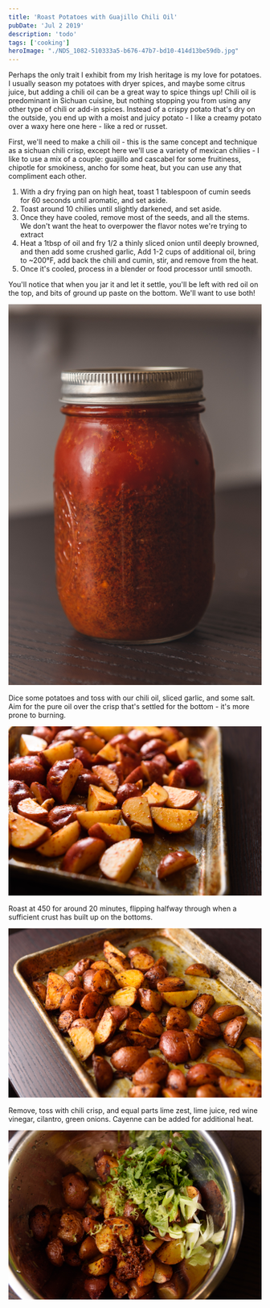 ```yaml
---
title: 'Roast Potatoes with Guajillo Chili Oil'
pubDate: 'Jul 2 2019'
description: 'todo'
tags: ['cooking']
heroImage: "./NDS_1082-510333a5-b676-47b7-bd10-414d13be59db.jpg"
---
```



Perhaps the only trait I exhibit from my Irish heritage is my love for potatoes. I usually season my potatoes with dryer spices, and maybe some citrus juice, but adding a chili oil can be a great way to spice things up! Chili oil is predominant in Sichuan cuisine, but nothing stopping you from using any other type of chili or add-in spices. Instead of a crispy potato that's dry on the outside, you end up with a moist and juicy potato - I like a creamy potato over a waxy here one here -  like a red or russet.

First, we'll need to make a chili oil - this is the same concept and technique as a sichuan chili crisp, except here we'll use a variety of mexican chilies - I like to use a mix of a couple: guajillo and cascabel for some fruitiness, chipotle for smokiness, ancho for some heat, but you can use any that compliment each other.

1. With a dry frying pan on high heat, toast 1 tablespoon of cumin seeds for 60 seconds until aromatic, and set aside.
2. Toast around 10 chilies until slightly darkened, and set aside.
3. Once they have cooled, remove most of the seeds, and all the stems. We don't want the heat to overpower the flavor notes we're trying to extract
4. Heat a 1tbsp of oil and fry 1/2 a thinly sliced onion until deeply browned, and then add some crushed garlic, Add 1-2 cups of additional oil, bring to ~200°F, add back the chili and cumin, stir, and remove from the heat.
5. Once it's cooled, process in a blender or food processor until smooth.


You'll notice that when you jar it and let it settle, you'll be left with red oil on the top, and bits of ground up paste on the bottom. We'll want to use both!

![](NDS_1021-f2f18ba4-64b9-423e-83d2-5bc0d1f9592e.jpg)

Dice some potatoes and toss with our chili oil, sliced garlic, and some salt. Aim for the pure oil over the crisp that's settled for the bottom - it's more prone to burning. 

![](NDS_1036-2dadc9f5-83a8-4f17-a25c-a9ba147a6923.jpg)

Roast at 450 for around 20 minutes, flipping halfway through when a sufficient crust has built up on the bottoms. 

![](NDS_1049-2c03bff7-aa9e-4863-b967-c11688ddae97.jpg)

Remove, toss with chili crisp, and equal parts lime zest, lime juice, red wine vinegar, cilantro, green onions. Cayenne can be added for additional heat.

![](NDS_1060-031cdcc3-f9f9-4ced-89b9-011825e9897f.jpg)